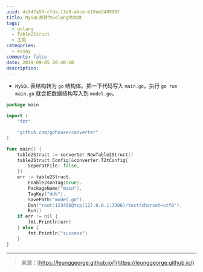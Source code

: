```yaml
---
uuid: 4c947a50-cfda-11e9-abce-b19ae548998f
title: MySQL表转为Golang结构体
tags:
  - golang
  - Table2Struct
  - 工具
categories:
  - essay
comments: false
date: 2019-09-05 20:40:10
description:
---
```


- `MySQL` 表结构转为 `go` 结构体。把一下代码写入 `main.go`，执行 `go run main.go` 就会把数据结构写入到 `model.go`。

```go
package main

import (
	"fmt"

	"github.com/gohouse/converter"
)

func main() {
	table2Struct := converter.NewTable2Struct()
	table2Struct.Config(&converter.T2tConfig{
		SeperatFile: false,
	})
	err := table2Struct.
		EnableJsonTag(true).
		PackageName("main").
		TagKey("ddb").
		SavePath("model.go").
		Dsn("root:123456@tcp(127.0.0.1:3306)/test?charset=utf8").
		Run()
	if err != nil {
		fmt.Println(err)
	} else {
		fmt.Println("success")
	}
}

```







---
<link rel="stylesheet" href="http://yandex.st/highlightjs/6.1/styles/default.min.css">
<script src="http://yandex.st/highlightjs/6.1/highlight.min.js"></script>
<script>
hljs.tabReplace = ' ';
hljs.initHighlightingOnLoad();
</script>

> 来源：[https://leunggeorge.github.io/](https://leunggeorge.github.io/)  
